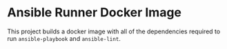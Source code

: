 # Ansible Runner Docker Image

This project builds a docker image with all of the dependencies required to run `ansible-playbook` and `ansible-lint`.
